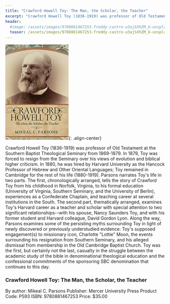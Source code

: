 ```yaml
---
title: "Crawford Howell Toy: The Man, the Scholar, the Teacher"
excerpt: "Crawford Howell Toy (1836-1919) was professor of Old Testament at the Southern Baptist Theological Seminary from 1869-1879."
header:
  #image: /assets/images/9780881467253-freddy-castro-u3ajSXhZM_U-unsplash-rev3.jpg
  teaser: /assets/images/9780881467253-freddy-castro-u3ajSXhZM_U-unsplash-rev3.jpg
---
```

![Crawford Howell Toy book cover](/assets/images/9780881467253.jpg){: .align-center}

Crawford Howell Toy (1836-1919) was professor of Old Testament at the Southern Baptist Theological Seminary from 1869-1879. In 1879, Toy was forced to resign from the Seminary over his views of evolution and biblical higher criticism. In 1880, he was hired by Harvard University as the Hancock Professor of Hebrew and Other Oriental Languages; Toy remained in Cambridge for the rest of his life (1880-1919). Parsons narrates Toy's life in two parts. The first, chronologically arranged, tells the story of Crawford Toy from his childhood in Norfolk, Virginia, to his formal education (University of Virginia, Southern Seminary, and the University of Berlin), experiences as a Confederate Chaplain, and teaching career at several institutions in the South. The second part, thematically arranged, examines Toy's Harvard career as a teacher and scholar with special attention to two significant relationships--with his spouse, Nancy Saunders Toy, and with his former student and Harvard colleague, David Gordon Lyon. Along the way, Parsons examines some of the persisting myths surrounding Toy in light of newly discovered or previously understudied evidence: Toy's supposed engagement(s) to missionary icon, Charlotte "Lottie" Moon, the events surrounding his resignation from Southern Seminary, and his alleged dismissal from membership in the Old Cambridge Baptist Church. Toy was the first, but certainly not the last, casualty in the struggle between the academic study of the bible in denominational theological education and the confessional commitments of the sponsoring SBC denomination that continues to this day.

### Crawford Howell Toy: The Man, the Scholar, the Teacher
By author: Mikeal C. Parsons
Publisher: Mercer University Press
Product Code: P593
ISBN: 9780881467253
Price: $35.00